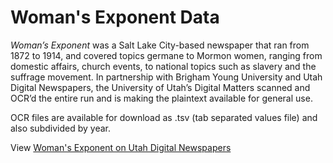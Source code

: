 # Woman's Exponent Data

*Woman’s Exponent* was a Salt Lake City-based newspaper that ran from 1872 to 1914, and covered topics germane to Mormon women, ranging from domestic affairs, church events, to national topics such as slavery and the suffrage movement.  In partnership with Brigham Young University and Utah Digital Newspapers, the University of Utah’s Digital Matters scanned and OCR’d the entire run and is making the plaintext available for general use.

OCR files are available for download as .tsv (tab separated values file) and also subdivided by year.

View [Woman's Exponent on Utah Digital Newspapers](https://newspapers.lib.utah.edu/search?facet_paper=%22Woman%27s+Exponent%22&facet_type=issue)
